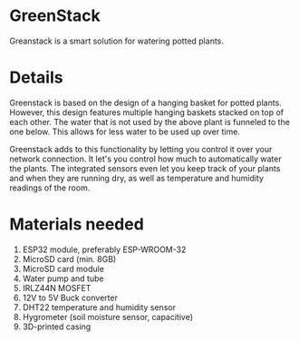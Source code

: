 # GreenStack
Greanstack is a smart solution for watering potted plants.

# Details
Greenstack is based on the design of a hanging basket for potted plants.
However, this design features multiple hanging baskets stacked on top of each other.
The water that is not used by the above plant is funneled to the one below.
This allows for less water to be used up over time.

Greenstack adds to this functionality by letting you control it over your network connection.
It let's you control how much to automatically water the plants.
The integrated sensors even let you keep track of your plants and when they are running dry,
as well as temperature and humidity readings of the room.

# Materials needed
1. ESP32 module, preferably ESP-WROOM-32
2. MicroSD card (min. 8GB)
3. MicroSD card module
4. Water pump and tube
5. IRLZ44N MOSFET
6. 12V to 5V Buck converter
7. DHT22 temperature and humidity sensor
8. Hygrometer (soil moisture sensor, capacitive)
9. 3D-printed casing
